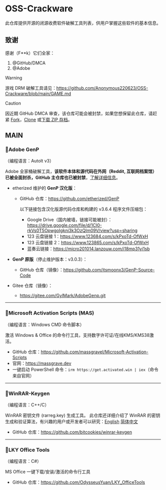 # OSS-Crackware

此仓库提供开源的闭源收费软件破解工具列表，供用户掌握这些软件的基本信息。

## 致谢

感谢（F**k）它们全家：

1. @GitHub/DMCA
2. @Adobe

> [!WARNING]
> 
> 游戏 DRM 破解工具请见：https://github.com/Anonymous220623/OSS-Crackware/blob/main/GAME.md

> [!CAUTION]
> 
> 因近期 GitHub DMCA 审查，该仓库可能会被封禁，如果您想保留此仓库，请赶紧 [Fork](https://github.com/Anonymous220623/OSS-Crackware/fork)，[Clone](x-github-client://openRepo/https://github.com/Anonymous220623/OSS-Crackware?branch=main) 或[下载 ZIP 存档](https://github.com/Anonymous220623/OSS-Crackware/archive/refs/heads/main.zip)。

## MAIN

### 🎯Adobe GenP

（编程语言：Autolt v3）

Adobe 全家桶破解工具，**该软件本体和源代码在外网（Reddit, 互联网档案馆）已被全面封杀，GitHub 主仓库也已被封禁**，[了解详细信息](https://github.com/github/dmca/blob/master/2025/06/2025-06-18-adobe.md)。

- etherized 维护的 **GenP 汉化版**：
  
  - GitHub 仓库：https://github.com/etherized/GenP
    
      以下链接包含汉化版源代码仓库和构建的 v3.6.4 程序文件压缩包：
    
    - Google Drive（国内被墙，链接可能被封）：https://drive.google.com/file/d/1CI0-rkVs0T5OpwgoIgkni3k3OzQIm09V/view?usp=sharing
    - 123 云盘链接 1：https://www.123684.com/s/kPxoTd-OfWxH
    - 123 云盘链接 2：https://www.123865.com/s/kPxoTd-OfWxH
    - 蓝奏云链接：https://micro201014.lanzouw.com/i18mp31yi1sb

- **GenP 原版**（停止维护版本：v3.0.3）：
  
  - GitHub 仓库（镜像）：https://github.com/itsmoonx3/GenP-Source-Code

- Gitee 仓库（镜像）：
  
  - https://gitee.com/GylMark/AdobeGenp.git

---

### 🎯Microsoft Activation Scripts (MAS)

（编程语言：Windows CMD 命令脚本）

激活 Windows & Office 的命令行工具，支持数字许可证/在线KMS/KMS38激活。

- GitHub 仓库：https://github.com/massgravel/Microsoft-Activation-Scripts
- 官网：https://massgrave.dev
- 一键启动 PowerShell 命令：`irm https://get.activated.win | iex`（命令来自官网）

---

### 🎯WinRAR-Keygen

（编程语言：C++/C）

WinRAR 密钥文件 (rarreg.key) 生成工具。
此仓库还详细介绍了 WinRAR 的密钥生成和验证算法，有兴趣的用户或开发者可以研究：[English](https://github.com/bitcookies/winrar-keygen/blob/master/README.HOW_DOES_IT_WORK.md)  [简体中文](https://github.com/bitcookies/winrar-keygen/blob/master/README.HOW_DOES_IT_WORK.zh-CN.md)

- GitHub 仓库：https://github.com/bitcookies/winrar-keygen

---

### 🎯LKY Office Tools

（编程语言：C#）

MS Office 一键下载/安装/激活的命令行工具

- GitHub 仓库：https://github.com/OdysseusYuan/LKY_OfficeTools
